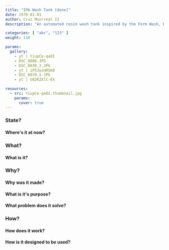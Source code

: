 ```yaml
---
title: "IPA Wash Tank [done]"
date: 1970-01-01
author: Cruz Monrreal II
description: "An automated resin wash tank inspired by the Form Wash, but much cheaper and considerably larger"

categories: [ "abc", "123" ]
weight: 110

params:
  gallery:
    - yt | YiupCe-qaOI 
    - DSC_0086.JPG
    - DSC_0030_2.JPG
    - yt | iP5JwzHRSK0 
    - DSC_0079_2.JPG
    - yt | U82KZXlC-Ek 

resources:
  - src: YiupCe-qaOI.thumbnail.jpg
    params:
      cover: true
---
```




### State?
#### Where's it at now?


### What?
#### What is it?

### Why? 
#### Why was it made? 
#### What is it's purpose? 
#### What problem does it solve?

### How?
#### How does it work?
#### How is it designed to be used?
